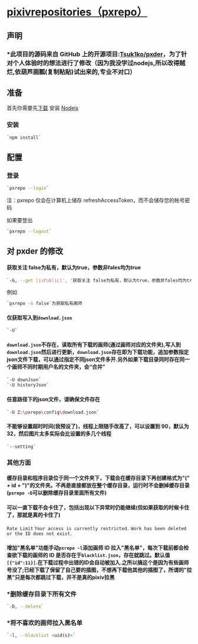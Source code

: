# [pixivrepositories（pxrepo）](https://www.npmjs.com/package/pxrepo)

## 声明

### \*此项目的源码来自 GitHub 上的开源项目:[Tsuk1ko/pxder](https://github.com/Tsuk1ko/pxder)，为了针对个人体验时的想法进行了修改（因为我没学过nodejs,所以改得贼烂,依葫芦画瓢(复制粘贴)试出来的,专业不对口）


## 准备

首先你需要先[下载](https://nodejs.org/dist/v13.12.0/node-v13.12.0-x64.msi) 安装 [Nodejs](https://nodejs.org/zh-cn/)


### 安装

```bash
`npm install`
```


## 配置

### 登录

```bash
`pxrepo --login`
```

注：pxrepo 仅会在计算机上储存 refreshAccessToken，而不会储存您的帐号密码

如果要登出

```bash
`pxrepo --logout`
```

## 对 pxder 的修改
#### 获取关注 false为私有，默认为true，参数非fales均为true
```bash
`-G, --get [isPublic]', '获取关注 false为私有，默认为true，参数非fales均为true。`
```
例如
```bash
`pxrepo -G false`为获取私有画师
```

#### 仅获取写入到`download.json`
```bash
`-U`
```

#### `download.json`不存在，读取所有下载的画师(通过画师对应的文件夹),写入到`download.json`然后进行更新，`download.json`存在即为下载功能，追加参数指定json文件下载，可以通过指定不同json文件多开.另外如果下载目录同时存在同一个画师不同时期用户名的文件夹，会“合并”
```bash
`-U downJson`
`-U historyJson`
```


#### 任意路径下的json文件，请确保文件存在 
```bash
`-U Z:\pxrepo\config\download.json`
```


#### 不能够设置超时时间(我预设了)，线程上限随手改高了，可以设置到 90，默认为 32，然后图片太多实际会比设置的多几个线程
```bash
`--setting`
```


### 其他方面

#### 缓存目录和程序目录位于同一个文件夹下，下载会在缓存目录下再创建格式为"(" + id + ")"的文件夹。不再是直接都放在整个缓存目录，运行时不会删掉缓存目录 (`pxrepo -D`可以删除缓存目录里面所有文件)

#### 可以一直下载不会卡住了，包括出现以下异常时仍能继续(但如果获取的时候卡住了，那就是真的卡住了)
`Rate Limit` 
`Your access is currently restricted.`
`Work has been deleted or the ID does not exist.`


#### 增加"黑名单"功能手动`pxrepo -l`添加画师 ID 拉入"黑名单"，每次下载前都会检查欲下载的画师的 ID 是否存在于`blacklist.json`，存在就跳过。默认值`[{"id":11}]`.在下载过程中出错的ID会自动被加入.之所以搞这个是因为有些画师号没了;已经下载了保留了自己要的插图，不想再下载他其他的插图了，所谓的"拉黑"只是每次都跳过下载，并不是真的pixiv拉黑


### \*删除缓存目录下所有文件

```bash
`-D, --delete`
```

### \*将不喜欢的画师拉入黑名单

```bash
`-l, --blacklist <uid(s)>`
```

